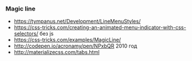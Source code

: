 ### Magic line

+ https://tympanus.net/Development/LineMenuStyles/
+ https://css-tricks.com/creating-an-animated-menu-indicator-with-css-selectors/ без js
+ https://css-tricks.com/examples/MagicLine/
+ http://codepen.io/acronamy/pen/NPxbQR 2010 год
+ http://materializecss.com/tabs.html
